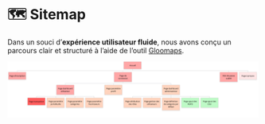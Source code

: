 # 🗺️ Sitemap

Dans un souci d’**expérience utilisateur fluide**, nous avons conçu un parcours clair et structuré à l’aide de l’outil <a href="https://www.gloomaps.com/" target="_blank">Gloomaps</a>.


![sitemap](gloomap_d136b1cf.png)
